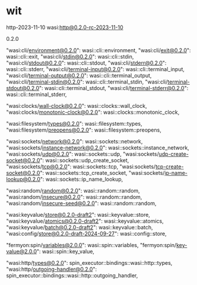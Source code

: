 wit
========

http-2023-11-10
wasi:http@0.2.0-rc-2023-11-10

0.2.0



"wasi:cli/environment@0.2.0": wasi::cli::environment,
"wasi:cli/exit@0.2.0": wasi::cli::exit,
"wasi:cli/stdin@0.2.0": wasi::cli::stdin,
"wasi:cli/stdout@0.2.0": wasi::cli::stdout,
"wasi:cli/stderr@0.2.0": wasi::cli::stderr,
"wasi:cli/terminal-input@0.2.0": wasi::cli::terminal_input,
"wasi:cli/terminal-output@0.2.0": wasi::cli::terminal_output,
"wasi:cli/terminal-stdin@0.2.0": wasi::cli::terminal_stdin,
"wasi:cli/terminal-stdout@0.2.0": wasi::cli::terminal_stdout,
"wasi:cli/terminal-stderr@0.2.0": wasi::cli::terminal_stderr,

"wasi:clocks/wall-clock@0.2.0": wasi::clocks::wall_clock,
"wasi:clocks/monotonic-clock@0.2.0": wasi::clocks::monotonic_clock,

"wasi:filesystem/types@0.2.0": wasi::filesystem::types,
"wasi:filesystem/preopens@0.2.0": wasi::filesystem::preopens,

"wasi:sockets/network@0.2.0": wasi::sockets::network,
"wasi:sockets/instance-network@0.2.0": wasi::sockets::instance_network,
"wasi:sockets/udp@0.2.0": wasi::sockets::udp,
"wasi:sockets/udp-create-socket@0.2.0": wasi::sockets::udp_create_socket,
"wasi:sockets/tcp@0.2.0": wasi::sockets::tcp,
"wasi:sockets/tcp-create-socket@0.2.0": wasi::sockets::tcp_create_socket,
"wasi:sockets/ip-name-lookup@0.2.0": wasi::sockets::ip_name_lookup,

 "wasi:random/random@0.2.0": wasi::random::random,
 "wasi:random/insecure@0.2.0": wasi::random::random,
 "wasi:random/insecure-seed@0.2.0": wasi::random::random,

"wasi:keyvalue/store@0.2.0-draft2": wasi::keyvalue::store,
"wasi:keyvalue/atomics@0.2.0-draft2": wasi::keyvalue::atomics,
"wasi:keyvalue/batch@0.2.0-draft2": wasi::keyvalue::batch,
"wasi:config/store@0.2.0-draft-2024-09-27": wasi::config::store,

"fermyon:spin/variables@2.0.0": wasi::spin::variables,
"fermyon:spin/key-value@2.0.0": wasi::spin::key_value,

"wasi:http/types@0.2.0": spin_executor::bindings::wasi::http::types,
"wasi:http/outgoing-handler@0.2.0": spin_executor::bindings::wasi::http::outgoing_handler,